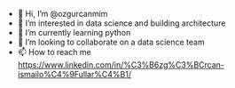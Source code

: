 - 👋 Hi, I’m @ozgurcanmim
- 👀 I’m interested in data science and building architecture
- 🌱 I’m currently learning python
- 💞️ I’m looking to collaborate on a data science team
- 📫 How to reach me https://www.linkedin.com/in/%C3%B6zg%C3%BCrcan-ismailo%C4%9Fullar%C4%B1/

<!---
ozgurcanmim/ozgurcanmim is a ✨ special ✨ repository because its `README.md` (this file) appears on your GitHub profile.
You can click the Preview link to take a look at your changes.
--->
